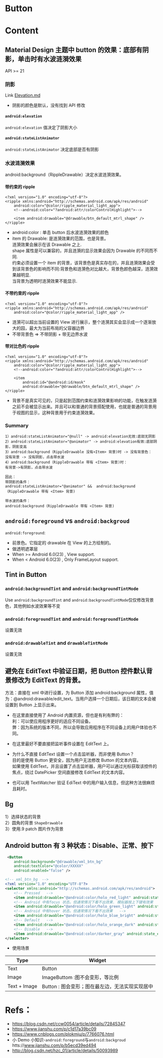 # Button

# Content

## Material Design 主题中 button 的效果：底部有阴影，单击时有水波涟漪效果

API >= 21

### 阴影

Link [Elevation.md](Elevation.md)

- 阴影的颜色是默认，没有找到 API 修改

#### `android:elevation`

`android:elevation` 值决定了阴影大小

#### `android:stateListAnimator`

`android:stateListAnimator` 决定底部是否有阴影

### 水波涟漪效果

android:background（RippleDrawable）决定水波涟漪效果。

#### 带约束的 ripple

```
<?xml version="1.0" encoding="utf-8"?>
<ripple xmlns:android="http://schemas.android.com/apk/res/android"
    android:color="@color/ripple_material_light_app">
    <!--android:color="?android:attr/colorControlHighlight">-->

    <item android:drawable="@drawable/btn_default_mtrl_shape" />
</ripple>
```

- android:color : 单击 button 后水波涟漪效果的颜色
- item 的 Drawable: 是涟漪效果的范围，也是背景。  
  涟漪效果会展示在该 Drawable 之上.  
  shape 属性是可以兼容的，并且涟漪的显示效果会因为 Drawable 的不同而不同.  
  约束必须设置一个 item 的背景，该背景色是真实存在的，并且涟漪效果会受到该背景色的影响而不同:背景色和涟漪色对比越大，背景色颜色越深，涟漪效果越明显.  
  当背景为透明时涟漪效果不能显示.

#### 不带约束的 ripple

```
<?xml version="1.0" encoding="utf-8"?>
<ripple xmlns:android="http://schemas.android.com/apk/res/android"
    android:color="@color/ripple_material_light_app" />
```

- 涟漪可以超出当前设置的 View 进行展示，整个涟漪其实会显示成一个逐渐放大的园，最大为当前布局的父容器边界
- 不带背景色 => 不带阴影 + 带无边界水波

#### 带对比色的 ripple

```
<?xml version="1.0" encoding="utf-8"?>
<ripple xmlns:android="http://schemas.android.com/apk/res/android"
    android:color="@color/ripple_material_light_app">
    <!--android:color="?android:attr/colorControlHighlight">-->

    <item
        android:id="@android:id/mask"
        android:drawable="@drawable/btn_default_mtrl_shape" />
</ripple>
```

- 背景不是真实可见的，只是起到范围约束和涟漪效果影响的功能，在触发涟漪之前不会被显示出来。并且可以和普通的背景搭配使用，也就是普通的背景用于视图的显示，这种背景用于约束涟漪效果。

### Summary

```
1）android:stateListAnimator="@null" -> android:elevation无效:底部无阴影
2）android:stateListAnimator="@animator" -> android:elevation有效:底部阴影，阴影变高
3）android:background（RippleDrawable 没有<Item> 背景)时 -> 没有背景色：
没有背景 -> 没有阴影，点击带水波
4）android:background（RippleDrawable 带有 <Item> 背景)时：
有背景->有阴影，点击带水波

因此：
带阴影的条件：
android:stateListAnimator="@animator" &&  android:background（RippleDrawable 带有 <Item> 背景)

带水波的条件：
android:background（RippleDrawable 带有 <Item> 背景)

```

## `android:foreground` vs `android:backgroud`

`android:foreground`:

- 前景色。它指定的 drawable 在 View 的上方绘制的。
- 做透明遮罩层
- When >= Android 6.0(23) , View support.
- When < Android 6.0(23) , Only FrameLayout support.

## Tint in Button

### `android:backgroundTint` and `android:backgroundTintMode`

Use `android:backgroundTint` and `android:backgroundTintMode`仅仅修改背景色，其他例如水波效果等不变

### `android:foregroundTint` and `android:foregroundTintMode`

设置无效

### `android:drawableTint` and `drawableTintMode`

设置无效

## 避免在 EditText 中验证日期，把 Button 控件默认背景修改为 EditText 的背景。

方法：直接在 xml 中进行设置，为 Button 添加 android:background 属性，值为：@android:drawable/edit_text。当用户选择一个日期后，该日期的文本会被设置到 Button 上显示出来。

- 在这里直接使用了 Android 内置资源，但也是有利有弊的：  
  利：可以使应用程序更好的适应不同设备。  
  弊：因为系统的版本不同，所以会导致应用程序在不同设备上的用户体验也不同。

- 在这里最好不要直接把监听事件设置在 EditText 上。
- 为什么不直接 EditText 设置一个点击监听器，而非使用 Button？  
  目的是使用 Button 更安全，因为用户无法修改 Button 的文本内容。  
  如果使用 EditText，并且设置了点击监听器，用户可以通过光标获取该控件的焦点，绕过 DatePicker 空间直接修改 EditText 的文本内容。

- 也可以用 TextWatcher 验证 EdiText 中的用户输入信息，但这种方法很麻烦且耗时。

## Bg

1）选择状态的背景  
 2）圆角的背景 `ShapeDrawable`  
 3）使用.9 patch 图片作为背景

## Android button 有 3 种状态：Disable、正常、按下

```xml
 <Button
    android:background="@drawable/xml_btn_bg"
    android:textColor="@color/XXXXX"
    android:enabled="false" />
```

```xml
<!-- xml_btn_bg  -->
<?xml version="1.0" encoding="UTF-8"?>
<selector xmlns:android="http://schemas.android.com/apk/res/android">
    <!-- Pressed   -->
    <item android:drawable="@android:color/holo_red_light" android:state_enabled="true" android:state_pressed="true" />
    <!-- Android 中有focus 状态。但通常情况下看不出效果. 模拟器按上下键有效果  -->
    <item android:drawable="@android:color/holo_green_light" android:state_enabled="true" android:state_focused="true" />
    <!-- Android 中有hover 状态。但通常情况下看不出效果   -->
    <item android:drawable="@android:color/holo_blue_bright" android:state_enabled="true" android:state_hovered="true" />
    <!-- Default   -->
    <item android:drawable="@android:color/holo_orange_dark" android:state_enabled="true" />
    <!-- Disable   -->
    <item android:drawable="@android:color/darker_gray" android:state_enabled="false" />
</selector>
```

- 使用场景

| Type         | Widget                                          |
| ------------ | ----------------------------------------------- |
| Text         | Button                                          |
| Image        | ImageButtom :图不会变形，等比例                 |
| Text + Image | Button : 图会变形；图在最左边，无法实现实现居中 |

# Refs：

- https://blog.csdn.net/ccw0054/article/details/72845347
- https://www.jianshu.com/p/c1d17a39bc09
- https://www.cnblogs.com/plokmju/p/7766076.html
- 小 Demo 小知识-`android:foreground`与`android:backgroud` htts://www.jianshu.com/p/b5ecd39ed494
- http://blog.csdn.net/hzc_01/article/details/50093989
